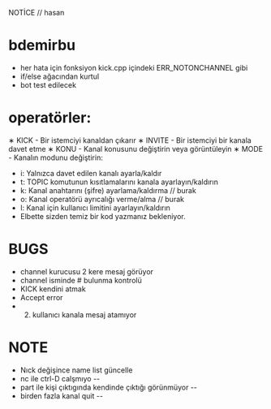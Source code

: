 NOTİCE // hasan

# bdemirbu
- her hata için fonksiyon kick.cpp içindeki ERR_NOTONCHANNEL gibi
- if/else ağacından kurtul
- bot test edilecek

# operatörler:
∗ KICK - Bir istemciyi kanaldan çıkarır
∗ INVITE - Bir istemciyi bir kanala davet etme
∗ KONU - Kanal konusunu değiştirin veya görüntüleyin
∗ MODE - Kanalın modunu değiştirin:
- i: Yalnızca davet edilen kanalı ayarla/kaldır
- t: TOPIC komutunun kısıtlamalarını kanala ayarlayın/kaldırın
- k: Kanal anahtarını (şifre) ayarlama/kaldırma // burak
- o: Kanal operatörü ayrıcalığı verme/alma // burak
- l: Kanal için kullanıcı limitini ayarlayın/kaldırın
- Elbette sizden temiz bir kod yazmanız bekleniyor.

# BUGS
- channel kurucusu 2 kere mesaj görüyor
- channel isminde # bulunma kontrolü
- KICK kendini atmak
- Accept error
- 2. kullanıcı kanala mesaj atamıyor

# NOTE
- Nıck değişince name list güncelle
- nc ile ctrl-D calşmıyo --
- part ile kişi çıktıgında kendinde çıktığı görünmüyor --
- birden fazla kanal quit --